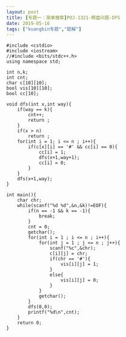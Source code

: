 ```yaml
---
layout: post
title: [专题一：简单搜索]POJ-1321-棋盘问题-DFS
date: 2019-05-16
tags: ["kuangbin专题","题解"]
---
```


<!-- wp:code -->

    #include <cstdio>
    #include <iostream>
    //#include <bits/stdc++.h>
    using namespace std;

    int n,k;
    int cnt;
    char c[10][10];
    bool vis[10][10];
    bool cc[10];

    void dfs(int x,int way){
        if(way == k){
            cnt++;
            return ;
        }
        if(x > n)
            return ;
        for(int i = 1; i <= n ; i++){
            if(c[x][i] == '#' && cc[i] == 0){
                cc[i] = 1;
                dfs(x+1,way+1);
                cc[i] = 0;
            }
        }
        dfs(x+1,way);
    }

    int main(){
        char chr;
        while(scanf("%d %d",&n,&k)!=EOF){
            if(n == -1 && k == -1){
                break;
            }
            cnt = 0;
            getchar();
            for(int i = 1 ; i <= n ; i++){
                for(int j = 1 ; j <= n ; j++){
                    scanf("%c",&chr);
                    c[i][j] = chr;
                    if(chr == '#'){
                        vis[i][j] = 1;
                    }
                    else{
                        vis[i][j] = 0;
                    }
                }
                getchar();
            }
            dfs(0,0);
            printf("%d\n",cnt);
        }
        return 0;
    }

<!-- /wp:code -->